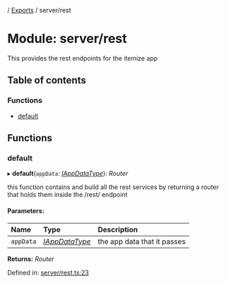 [](../README.md) / [Exports](../modules.md) / server/rest

# Module: server/rest

This provides the rest endpoints for the itemize app

## Table of contents

### Functions

- [default](server_rest.md#default)

## Functions

### default

▸ **default**(`appData`: [*IAppDataType*](../interfaces/server.iappdatatype.md)): *Router*

this function contains and build all the rest services
by returning a router that holds them inside the
/rest/ endpoint

#### Parameters:

Name | Type | Description |
:------ | :------ | :------ |
`appData` | [*IAppDataType*](../interfaces/server.iappdatatype.md) | the app data that it passes    |

**Returns:** *Router*

Defined in: [server/rest.ts:23](https://github.com/onzag/itemize/blob/0569bdf2/server/rest.ts#L23)
